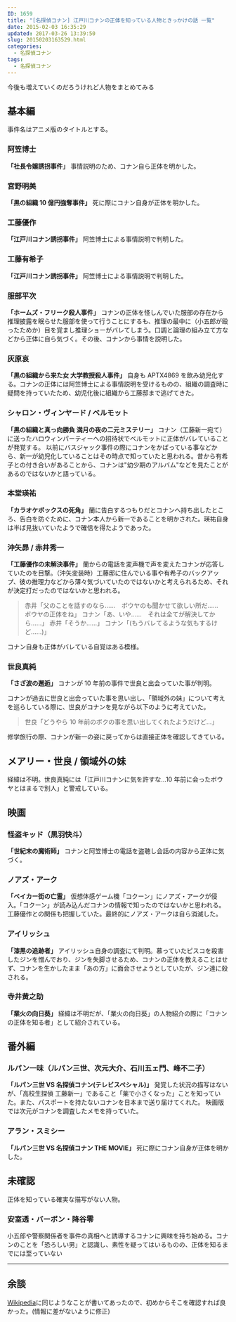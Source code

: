 ```yaml
---
ID: 1659
title: "[名探偵コナン] 江戸川コナンの正体を知っている人物ときっかけの話 一覧"
date: 2015-02-03 16:35:29
updated: 2017-03-26 13:39:50
slug: 20150203163529.html
categories:
  - 名探偵コナン
tags:
  - 名探偵コナン
---
```


今後も増えていくのだろうけれど人物をまとめてみる

<!--more-->

## 基本編

事件名はアニメ版のタイトルとする。

### 阿笠博士

**「社長令嬢誘拐事件」**
事情説明のため、コナン自ら正体を明かした。

### 宮野明美

**「黒の組織 10 億円強奪事件」**
死に際にコナン自身が正体を明かした。

### 工藤優作

**「江戸川コナン誘拐事件」**
阿笠博士による事情説明で判明した。

### 工藤有希子

**「江戸川コナン誘拐事件」**
阿笠博士による事情説明で判明した。

### 服部平次

**「ホームズ・フリーク殺人事件」**
コナンの正体を怪しんでいた服部の存在から推理披露を眠らせた服部を使って行うことにするも、推理の最中に（小五郎が殴ったためか）目を覚まし推理ショーがバレてしまう。口調と論理の組み立て方などから正体に自ら気づく。その後、コナンから事情を説明した。

### 灰原哀

**「黒の組織から来た女 大学教授殺人事件」**
自身も APTX4869 を飲み幼児化する。コナンの正体には阿笠博士による事情説明を受けるものの、組織の調査時に疑問を持っていたため、幼児化後に組織から工藤邸まで逃げてきた。

### シャロン・ヴィンヤード / ベルモット

**「黒の組織と真っ向勝負 満月の夜の二元ミステリー」**
コナン（工藤新一宛て）に送ったハロウィンパーティーへの招待状でベルモットに正体がバレていることが発覚する。 以前にバスジャック事件の際にコナンをかばっている事などから、新一が幼児化していることはその時点で知っていたと思われる。昔から有希子との付き合いがあることから、コナンは"幼少期のアルバム"などを見たことがあるのではないかと語っている。

### 本堂瑛祐

**「カラオケボックスの死角」**
蘭に告白するつもりだとコナンへ持ち出したところ、告白を防ぐために、コナン本人から新一であることを明かされた。瑛祐自身は半ば見抜いていたようで確信を得たようであった。

### 沖矢昴 / 赤井秀一

**「工藤優作の未解決事件」**
蘭からの電話を変声機で声を変えたコナンが応答していたのを目撃。（沖矢変装時）工藤邸に住んでいる事や有希子のバックアップ、彼の推理力などから薄々気づいていたのではないかと考えられるため、それが決定打だったのではないかと思われる。

> 赤井「父のことを話すのなら……　ボウヤのも聞かせて欲しい所だ……　ボウヤの正体をね」
> コナン「あ、いや……　それは全てが解決してから……」
> 赤井「そうか……」
> コナン「(もうバレてるような気もするけど……)」

コナン自身も正体がバレている自覚はある模様。

### 世良真純

**「さざ波の邂逅」**
コナンが 10 年前の事件で世良と出会っていた事が判明。

コナンが過去に世良と出会っていた事を思い出し、「領域外の妹」について考えを巡らしている際に、世良がコナンを見ながら以下のように考えていた。

> 世良「どうやら 10 年前のボクの事を思い出してくれたようだけど…」

修学旅行の際、コナンが新一の姿に戻ってからは直接正体を確認してきている。

## メアリー・世良 / 領域外の妹

経緯は不明。世良真純には「江戸川コナンに気を許すな…10 年前に会ったボウヤとはまるで別人」と警戒している。

## 映画

### 怪盗キッド（黒羽快斗）

**「世紀末の魔術師」**
コナンと阿笠博士の電話を盗聴し会話の内容から正体に気づく。

### ノアズ・アーク

**「ベイカー街の亡霊」**
仮想体感ゲーム機「コクーン」にノアズ・アークが侵入。「コクーン」が読み込んだコナンの情報で知ったのではないかと思われる。工藤優作との関係も把握していた。最終的にノアズ・アークは自ら消滅した。

### アイリッシュ

**「漆黒の追跡者」**
アイリッシュ自身の調査にて判明。慕っていたピスコを殺害したジンを憎んでおり、ジンを失脚させるため、コナンの正体を教えることはせず、コナンを生かしたまま「あの方」に面会させようとしていたが、ジン達に殺される。

### 寺井黄之助

**「業火の向日葵」**
経緯は不明だが、「業火の向日葵」の人物紹介の際に「コナンの正体を知る者」として紹介されている。

## 番外編

### ルパン一味（ルパン三世、次元大介、石川五ェ門、峰不二子）

**「ルパン三世 VS 名探偵コナン(テレビスペシャル)」**
発覚した状況の描写はないが、「高校生探偵 工藤新一」であること「薬で小さくなった」ことを知っていた。また、パスポートを持たないコナンを日本まで送り届けてくれた。 映画版では次元がコナンを調査したメモを持っていた。

### アラン・スミシー

**「ルパン三世 VS 名探偵コナン THE MOVIE」**
死に際にコナン自身が正体を明かした。

## 未確認

正体を知っている確実な描写がない人物。

### 安室透・バーボン・降谷零

小五郎や警察関係者を事件の真相へと誘導するコナンに興味を持ち始める。コナンのことを「恐ろしい男」と認識し、素性を疑ってはいるものの、正体を知るまでには至っていない

---

## 余談

[Wikipedia](http://ja.wikipedia.org/wiki/%E6%B1%9F%E6%88%B8%E5%B7%9D%E3%82%B3%E3%83%8A%E3%83%B3)に同じようなことが書いてあったので、初めからそこを確認すれば良かった。(情報に差がないように修正)
